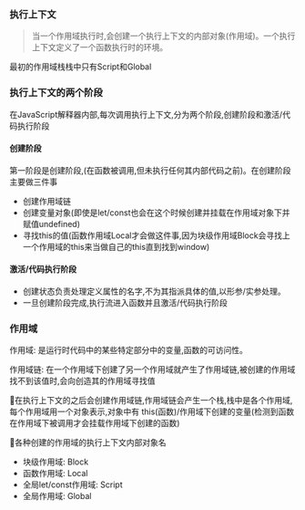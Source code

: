 ### 执行上下文
> 当一个作用域执行时,会创建一个执行上下文的内部对象(作用域)。一个执行上下文定义了一个函数执行时的环境。



最初的作用域栈栈中只有Script和Global
### 执行上下文的两个阶段
在JavaScript解释器内部,每次调用执行上下文,分为两个阶段,创建阶段和激活/代码执行阶段

#### 创建阶段
第一阶段是创建阶段,(在函数被调用,但未执行任何其内部代码之前)。在创建阶段主要做三件事

- 创建作用域链
- 创建变量对象(即使是let/const也会在这个时候创建并挂载在作用域对象下并赋值undefined)
- 寻找this的值(函数作用域Local才会做这件事,因为块级作用域Block会寻找上一个作用域的this来当做自己的this直到找到window)

#### 激活/代码执行阶段

- 创建状态负责处理定义属性的名字,不为其指派具体的值,以形参/实参处理。
- 一旦创建阶段完成,执行流进入函数并且激活/代码执行阶段

### 作用域

作用域: 是运行时代码中的某些特定部分中的变量,函数的可访问性。

作用域链: 在一个作用域下创建了另一个作用域就产生了作用域链,被创建的作用域找不到该值时,会向创造其的作用域寻找值

在执行上下文的之后会创建作用域链,作用域链会产生一个栈,栈中是各个作用域,每个作用域用一个对象表示,对象中有 this(函数)/作用域下创建的变量(检测到函数在作用域下被调用才会挂载作用域下创建的函数)

各种创建的作用域的执行上下文内部对象名

- 块级作用域: Block
- 函数作用域: Local
- 全局let/const作用域: Script
- 全局作用域: Global